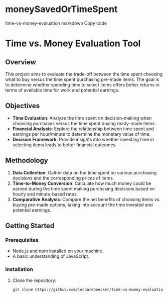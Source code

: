 # moneySavedOrTimeSpent
time-vs-money-evaluation
markdown
Copy code
# Time vs. Money Evaluation Tool

## Overview

This project aims to evaluate the trade-off between the time spent choosing what to buy versus the time spent purchasing pre-made items. The goal is to determine whether spending time to select items offers better returns in terms of available time for work and potential earnings.

## Objectives

- **Time Evaluation**: Analyze the time spent on decision-making when choosing purchases versus the time spent buying ready-made items.
- **Financial Analysis**: Explore the relationship between time spent and earnings per hour/minute to determine the monetary value of time.
- **Decision Framework**: Provide insights into whether investing time in selecting items leads to better financial outcomes.

## Methodology

1. **Data Collection**: Gather data on the time spent on various purchasing decisions and the corresponding prices of items.
2. **Time-to-Money Conversion**: Calculate how much money could be earned during the time spent making purchasing decisions based on hourly and minute-based rates.
3. **Comparative Analysis**: Compare the net benefits of choosing items vs. buying pre-made options, taking into account the time invested and potential earnings.

## Getting Started

### Prerequisites

- Node.js and npm installed on your machine.
- A basic understanding of JavaScript.

### Installation

1. Clone the repository:
   ```bash
   git clone https://github.com/leonardboecker/time-vs-money-evaluation.git
